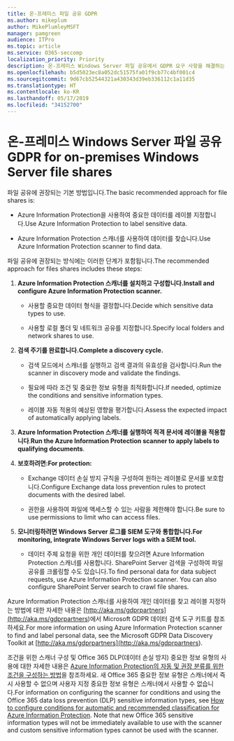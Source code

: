 ```yaml
---
title: 온-프레미스 파일 공유 GDPR
ms.author: mikeplum
author: MikePlumleyMSFT
manager: pamgreen
audience: ITPro
ms.topic: article
ms.service: O365-seccomp
localization_priority: Priority
description: 온-프레미스 Windows Server 파일 공유에서 GDPR 요구 사항을 해결하는 방법을 알아보세요.
ms.openlocfilehash: b5d5023ec8a052dc51575fa01f9cb77c4bf001c4
ms.sourcegitcommit: 9d67cb52544321a430343d39eb336112c1a11d35
ms.translationtype: HT
ms.contentlocale: ko-KR
ms.lasthandoff: 05/17/2019
ms.locfileid: "34152700"
---
```

# <a name="gdpr-for-on-premises-windows-server-file-shares"></a><span data-ttu-id="4ce93-103">온-프레미스 Windows Server 파일 공유</span><span class="sxs-lookup"><span data-stu-id="4ce93-103">GDPR for on-premises Windows Server file shares</span></span>

<span data-ttu-id="4ce93-104">파일 공유에 권장되는 기본 방법입니다.</span><span class="sxs-lookup"><span data-stu-id="4ce93-104">The basic recommended approach for file shares is:</span></span>

-   <span data-ttu-id="4ce93-105">Azure Information Protection을 사용하여 중요한 데이터를 레이블 지정합니다.</span><span class="sxs-lookup"><span data-stu-id="4ce93-105">Use Azure Information Protection to label sensitive data.</span></span>

-   <span data-ttu-id="4ce93-106">Azure Information Protection 스캐너를 사용하여 데이터를 찾습니다.</span><span class="sxs-lookup"><span data-stu-id="4ce93-106">Use Azure Information Protection scanner to find data.</span></span>

<span data-ttu-id="4ce93-107">파일 공유에 권장되는 방식에는 이러한 단계가 포함됩니다.</span><span class="sxs-lookup"><span data-stu-id="4ce93-107">The recommended approach for files shares includes these steps:</span></span>

1.  <span data-ttu-id="4ce93-108">**Azure Information Protection 스캐너를 설치하고 구성합니다.**</span><span class="sxs-lookup"><span data-stu-id="4ce93-108">**Install and configure Azure Information Protection scanner.**</span></span>

    -   <span data-ttu-id="4ce93-109">사용할 중요한 데이터 형식을 결정합니다.</span><span class="sxs-lookup"><span data-stu-id="4ce93-109">Decide which sensitive data types to use.</span></span>

    -   <span data-ttu-id="4ce93-110">사용할 로컬 폴더 및 네트워크 공유를 지정합니다.</span><span class="sxs-lookup"><span data-stu-id="4ce93-110">Specify local folders and network shares to use.</span></span>

2.  <span data-ttu-id="4ce93-111">**검색 주기를 완료합니다.**</span><span class="sxs-lookup"><span data-stu-id="4ce93-111">**Complete a discovery cycle.**</span></span>

    -   <span data-ttu-id="4ce93-112">검색 모드에서 스캐너를 실행하고 검색 결과의 유효성을 검사합니다.</span><span class="sxs-lookup"><span data-stu-id="4ce93-112">Run the scanner in discovery mode and validate the findings.</span></span>

    -   <span data-ttu-id="4ce93-113">필요에 따라 조건 및 중요한 정보 유형을 최적화합니다.</span><span class="sxs-lookup"><span data-stu-id="4ce93-113">If needed, optimize the conditions and sensitive information types.</span></span>

    -   <span data-ttu-id="4ce93-114">레이블 자동 적용의 예상된 영향을 평가합니다.</span><span class="sxs-lookup"><span data-stu-id="4ce93-114">Assess the expected impact of automatically applying labels.</span></span>

3.  <span data-ttu-id="4ce93-115">**Azure Information Protection 스캐너를 실행하여 적격 문서에 레이블을 적용합니다**.</span><span class="sxs-lookup"><span data-stu-id="4ce93-115">**Run the Azure Information Protection scanner to apply labels to qualifying documents**.</span></span>

4.  <span data-ttu-id="4ce93-116">**보호하려면:**</span><span class="sxs-lookup"><span data-stu-id="4ce93-116">**For protection:**</span></span>

    -   <span data-ttu-id="4ce93-117">Exchange 데이터 손실 방지 규칙을 구성하여 원하는 레이블로 문서를 보호합니다.</span><span class="sxs-lookup"><span data-stu-id="4ce93-117">Configure Exchange data loss prevention rules to protect documents with the desired label.</span></span>

    -   <span data-ttu-id="4ce93-118">권한을 사용하여 파일에 액세스할 수 있는 사람을 제한해야 합니다.</span><span class="sxs-lookup"><span data-stu-id="4ce93-118">Be sure to use permissions to limit who can access files.</span></span>

5.  <span data-ttu-id="4ce93-119">**모니터링하려면 Windows Server 로그를 SIEM 도구와 통합합니다.**</span><span class="sxs-lookup"><span data-stu-id="4ce93-119">**For monitoring, integrate Windows Server logs with a SIEM tool.**</span></span>

    -   <span data-ttu-id="4ce93-p101">데이터 주체 요청을 위한 개인 데이터를 찾으려면 Azure Information Protection 스캐너를 사용합니다. SharePoint Server 검색을 구성하여 파일 공유를 크롤링할 수도 있습니다.</span><span class="sxs-lookup"><span data-stu-id="4ce93-p101">To find personal data for data subject requests, use Azure Information Protection scanner. You can also configure SharePoint Server search to crawl file shares.</span></span>

<span data-ttu-id="4ce93-122">Azure Information Protection 스캐너를 사용하여 개인 데이터를 찾고 레이블 지정하는 방법에 대한 자세한 내용은 [http://aka.ms/gdprpartners](<http://aka.ms/gdprpartners>)에서 Microsoft GDPR 데이터 검색 도구 키트를 참조하세요.</span><span class="sxs-lookup"><span data-stu-id="4ce93-122">For more information on using Azure Information Protection scanner to find and label personal data, see the Microsoft GDPR Data Discovery Toolkit at [http://aka.ms/gdprpartners](<http://aka.ms/gdprpartners>).</span></span>

<span data-ttu-id="4ce93-p102">조건을 위한 스캐너 구성 및 Office 365 DLP(데이터 손실 방지) 중요한 정보 유형의 사용에 대한 자세한 내용은 [Azure Information Protection의 자동 및 권장 분류를 위한 조건을 구성하는 방법](https://docs.microsoft.com/ko-KR/information-protection/deploy-use/configure-policy-classification)을 참조하세요. 새 Office 365 중요한 정보 유형은 스캐너에서 즉시 사용할 수 없으며 사용자 지정 중요한 정보 유형은 스캐너에서 사용할 수 없습니다.</span><span class="sxs-lookup"><span data-stu-id="4ce93-p102">For information on configuring the scanner for conditions and using the Office 365 data loss prevention (DLP) sensitive information types, see [How to configure conditions for automatic and recommended classification for Azure Information Protection](https://docs.microsoft.com/en-us/information-protection/deploy-use/configure-policy-classification). Note that new Office 365 sensitive information types will not be immediately available to use with the scanner and custom sensitive information types cannot be used with the scanner.</span></span>
